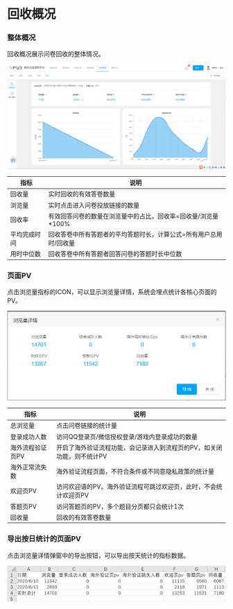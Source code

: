 # 回收概况

### 整体概况

回收概况展示问卷回收的整体情况。

![整体概况](<../../.gitbook/assets/image (9) (1).png>)

| 指标     | 说明                                  |
| ------ | ----------------------------------- |
| 回收量    | 实时回收的有效答卷数量                         |
| 浏览量    | 实时点击进入问卷投放链接的数量                     |
| 回收率    | 有效回答问卷的数量在浏览量中的占比，回收率=回收量/浏览量\*100% |
| 平均完成时间 | 回收答卷中所有答题者的平均答题时长，计算公式=所有用户总用时/回收量  |
| 用时中位数  | 回收答卷中所有答题者回答问卷的答题时长中位数              |

### 页面PV

点击浏览量指标的ICON，可以显示浏览量详情，系统会埋点统计各核心页面的PV。

![各页面统计量](<../../.gitbook/assets/image (463).png>)

| 指标        | 说明                                    |
| --------- | ------------------------------------- |
| 总浏览量      | 点击问卷链接的统计量                            |
| 登录成功人数    | 访问QQ登录页/微信授权登录/游戏内登录成功的数量             |
| 海外流程验证页PV | 开启了海外验证流程功能，会记录进入到流程页的PV，如关闭功能，则不统计PV |
| 海外正常流失数   | 海外验证流程页面，不符合条件或不同意隐私政策的统计量            |
| 欢迎页PV     | 访问欢迎语的PV。海外验证流程可跳过欢迎页，此时，不会统计欢迎页PV    |
| 答题页PV     | 访问答题页的PV，多个题目分页都只会统计1次                |
| 回收量       | 回收的有效答卷数量                             |

### 导出按日统计的页面PV

点击浏览量详情弹窗中的导出按钮，可以导出按天统计的指标数据。

![按天记录](<../../.gitbook/assets/image (614).png>)

